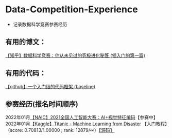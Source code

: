 # Data-Competition-Experience
- 记录数据科学竞赛参赛经历

## 有用的博文：
[【知乎】数据科学竞赛：你从未见过的究极进化秘笈  (领入门的第一篇)](https://zhuanlan.zhihu.com/p/149769029)     




## 有用的代码：
[【github】一个入门级的代码框架  (baseline)](https://github.com/yzkang/My-Data-Competition-Experience)  




## 参赛经历(报名时间顺序)
2022年01月[【NAIC】2021全国人工智能大赛：AI+视觉特征编码](https://naic.pcl.ac.cn/landingpage/2021/index.html)【参赛中】   
2022年01月[【Kaggle】Titanic - Machine Learning from Disaster](https://www.kaggle.com/c/titanic/leaderboard#score) 【入门教程】（score: 0.70813/1.00000 ; rank: 12879/∞）[【源码】](https://github.com/zarjun/Data-Competition-Experience/tree/main/MyCode/Titanic_Machine%20Learning%20from%20Disaster)      



